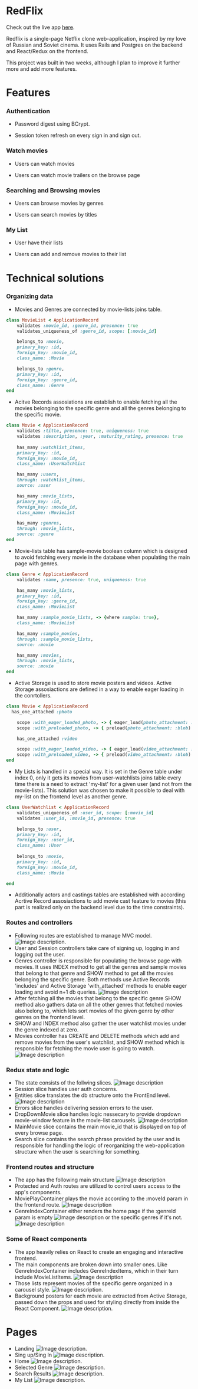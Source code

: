 # RedFlix

Check out the live app [here](https://red-flex.herokuapp.com/#/).

Redflix is a single-page Netflix clone web-application, inspired by my love of Russian and Soviet cinema. It uses Rails and Postgres on the backend and React/Redux on the frontend.

This project was built in two weeks, although I plan to improve it further more and add more features.

# Features 

### Authentication

* Password digest using BCrypt.

* Session token refresh on every sign in and sign out.

### Watch movies 

* Users can watch movies 

* Users can watch movie trailers on the browse page

### Searching and Browsing movies 

* Users can browse movies by genres

* Users can search movies by titles 

### My List 

* User have their lists

* Users can add and remove movies to their list

# Technical solutions

###  Organizing data

* Movies and Genres are connected by movie-lists joins table.
``` ruby 
class MovieList < ApplicationRecord
    validates :movie_id, :genre_id, presence: true
    validates_uniqueness_of :genre_id, scope: [:movie_id]

    belongs_to :movie,
    primary_key: :id,
    foreign_key: :movie_id,
    class_name: :Movie

    belongs_to :genre,
    primary_key: :id, 
    foreign_key: :genre_id,
    class_name: :Genre
end
```
* Acitve Records assosiations are establish to enable fetching all the movies belonging to the specific genre and all the genres belonging to the specific movie.
``` ruby 
class Movie < ApplicationRecord
    validates :title, presence: true, uniqueness: true
    validates :description, :year, :maturity_rating, presence: true
    
    has_many :watchlist_items,
    primary_key: :id,
    foreign_key: :movie_id,
    class_name: :UserWatchlist

    has_many :users,
    through: :watchlist_items,
    source: :user

    has_many :movie_lists,
    primary_key: :id, 
    foreign_key: :movie_id,
    class_name: :MovieList

    has_many :genres,
    through: :movie_lists,
    source: :genre
end
```
* Movie-lists table has sample-movie boolean column which is designed to avoid fetching every movie in the database when populating the main page with genres. 
``` ruby 
class Genre < ApplicationRecord
    validates :name, presence: true, uniqueness: true

    has_many :movie_lists,
    primary_key: :id,
    foreign_key: :genre_id,
    class_name: :MovieList

    has_many :sample_movie_lists, -> {where sample: true},
    class_name: :MovieList

    has_many :sample_movies,
    through: :sample_movie_lists,
    source: :movie

    has_many :movies,
    through: :movie_lists,
    source: :movie
end
```
* Active Storage is used to store movie posters and videos. Active Storage assosiactions are defined in a way to enable eager loading in the conrtollers. 
``` ruby 
class Movie < ApplicationRecord
  has_one_attached :photo 

    scope :with_eager_loaded_photo, -> { eager_load(photo_attachment: :blob) }
    scope :with_preloaded_photo, -> { preload(photo_attachment: :blob) }

    has_one_attached :video

    scope :with_eager_loaded_video, -> { eager_load(video_attachment: :blob) }
    scope :with_preloaded_video, -> { preload(video_attachment: :blob) }
end
```
* My Lists is handled in a special way. It is set in the Genre table under index 0, only it gets its movies from user-watchlists joins table every time there is a need to extract 'my-list' for a given user (and not from the movie-lists). This solution was chosen to make it possible to deal with my-list on the frontend level as another genre.
``` ruby
class UserWatchlist < ApplicationRecord
    validates_uniqueness_of :user_id, scope: [:movie_id]
    validates :user_id, :movie_id, presence: true  

    belongs_to :user,
    primary_key: :id,
    foreign_key: :user_id, 
    class_name: :User
    
    belongs_to :movie, 
    primary_key: :id,
    foreign_key: :movie_id,
    class_name: :Movie

end
```
* Additionally actors and castings tables are established with according Acrtive Record assosiactions to add movie cast feature to movies (this part is realized only on the backend level due to the time constraints). 

### Routes and controllers 
* Following routes are established to manage MVC model. 
![Image description](app/assets/images/routes.png). 
* User and Session controllers take care of signing up, logging in and logging out the user.
* Genres controller is responsible for populating the browse page with movies. It uses INDEX method to get all the genres and sample movies that belong to that genre and SHOW method to get all the movies belonging the specific genre. Both methods use Active Records 'includes' and Active Storage 'with_attached' methods to enable eager loading and avoid n+1 db queries. 
![Image description](app/assets/images/genres-controller.png)
* After fetching all the movies that belong to the specific genre SHOW method also gathers data on all the other genres that fetched movies also belong to, which lets sort movies of the given genre by other genres on the frontend level.
* SHOW and INDEX method also gather the user watchlist movies under the genre indexed at zero.
* Movies controller has CREATE and DELETE methods which add and remove movies from the user's watchlist, and SHOW method which is responsible for fetching the movie user is going to watch. 
![Image description](app/assets/images/movies-controller.png)

### Redux state and logic 
* The state consists of the follwing slices. 
![Image description](app/assets/images/state.png)
* Session slice handles user auth concerns. 
* Entities slice translates the db structure onto the FrontEnd level. 
![Image description](app/assets/images/entities.png)
* Errors slice handles delivering session errors to the user. 
* DropDownMovie slice handles logic nessecary to provide dropdown movie-window feature in the movie-list carousels. 
![Image description](app/assets/images/dropdown-movie.png)
* MainMovie slice contains the main movie_id that is displayed on top of every browse page. 
* Search slice contains the search phrase provided by the user and is responsible for handling the logic of reorganizing the web-application structure when the user is searching for something. 

### Frontend routes and structure
* The app has the following main structure 
![Image description](app/assets/images/app-structure.png)
* Protected and Auth routes are utilized to control users access to the app's components. 
* MoviePlayContainer plays the movie according to the :moveId param in the frontend route. 
![Image description](app/assets/images/movie-display.png)
* GenreIndexContainer either renders the home page if the :genreId param is empty 
![Image description](app/assets/images/main-page.png)
 or the specific genres if it's not. 
 ![Image description](app/assets/images/genre-page.png)

### Some of React components 
* The app heavily relies on React to create an engaging and interactive frontend. 
* The main components are broken down into smaller ones. Like GenreIndexContainer includes GenreIndexItems,  which in their turn include MovieListItems.
![Image description](app/assets/images/genre-index-item.png)
*  Those lists represent movies of the specific genre organized in a carousel style. 
![Image description](app/assets/images/carousel.png).
* Background posters for each movie are extracted from Active Storage, passed down the props and used for styling directly from inside the React Component.
![Image description](app/assets/images/background-photo-style.png).

# Pages 
* Landing
![Image description](app/assets/images/landing.png).
* Sing up/Sing In
![Image description](app/assets/images/signup.png).
* Home
![Image description](app/assets/images/home.png).
* Selected Genre 
![Image description](app/assets/images/genre.png).
* Search Results 
![Image description](app/assets/images/search.png).
* My List
![Image description](app/assets/images/mylist.png).

